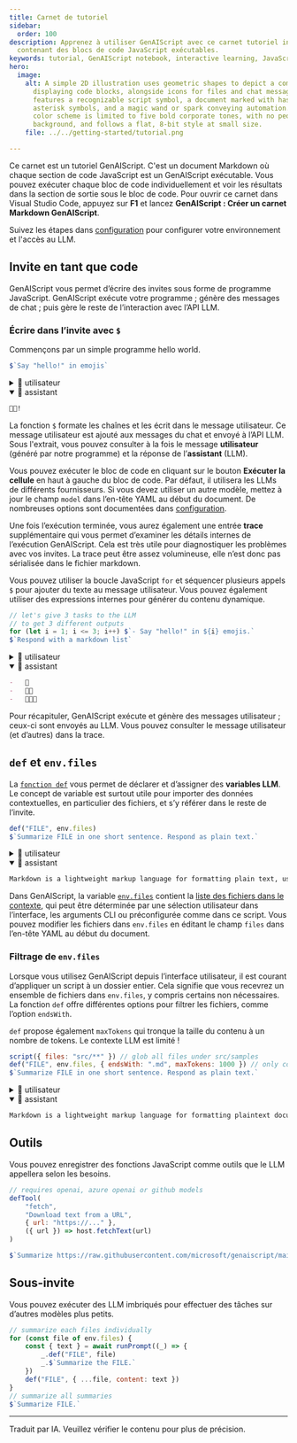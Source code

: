 ```yaml
---
title: Carnet de tutoriel
sidebar:
  order: 100
description: Apprenez à utiliser GenAIScript avec ce carnet tutoriel interactif
  contenant des blocs de code JavaScript exécutables.
keywords: tutorial, GenAIScript notebook, interactive learning, JavaScript, markdown
hero:
  image:
    alt: A simple 2D illustration uses geometric shapes to depict a computer screen
      displaying code blocks, alongside icons for files and chat messages. It
      features a recognizable script symbol, a document marked with hashtag and
      asterisk symbols, and a magic wand or spark conveying automation. The
      color scheme is limited to five bold corporate tones, with no people or
      background, and follows a flat, 8-bit style at small size.
    file: ../../getting-started/tutorial.png

---
```


Ce carnet est un tutoriel GenAIScript. C'est un document Markdown où chaque section de code JavaScript est un GenAIScript exécutable. Vous pouvez exécuter chaque bloc de code individuellement et voir les résultats dans la section de sortie sous le bloc de code. Pour ouvrir ce carnet dans Visual Studio Code, appuyez sur **F1** et lancez **GenAIScript : Créer un carnet Markdown GenAIScript**.

Suivez les étapes dans [configuration](https://microsoft.github.io/genaiscript/getting-started/configuration) pour configurer votre environnement et l'accès au LLM.

## Invite en tant que code

GenAIScript vous permet d’écrire des invites sous forme de programme JavaScript. GenAIScript exécute votre programme ; génère des messages de chat ; puis gère le reste de l’interaction avec l’API LLM.

### Écrire dans l’invite avec `$`

Commençons par un simple programme hello world.

```js
$`Say "hello!" in emojis`
```

<details>
  <summary>👤 utilisateur</summary>

  ```markdown wrap
  Say "hello!" in emojis
  ```
</details>

<details open>
  <summary>🤖 assistant </summary>

  ```markdown wrap
  👋😃!
  ```
</details>

La fonction `$` formate les chaînes et les écrit dans le message utilisateur. Ce message utilisateur est ajouté aux messages du chat et envoyé à l’API LLM. Sous l'extrait, vous pouvez consulter à la fois le message **utilisateur** (généré par notre programme) et la réponse de l’**assistant** (LLM).

Vous pouvez exécuter le bloc de code en cliquant sur le bouton **Exécuter la cellule** en haut à gauche du bloc de code. Par défaut, il utilisera les LLMs de différents fournisseurs. Si vous devez utiliser un autre modèle, mettez à jour le champ `model` dans l’en-tête YAML au début du document. De nombreuses options sont documentées dans [configuration](https://microsoft.github.io/genaiscript/getting-started/configuration).

Une fois l’exécution terminée, vous aurez également une entrée **trace** supplémentaire qui vous permet d’examiner les détails internes de l’exécution GenAIScript. Cela est très utile pour diagnostiquer les problèmes avec vos invites. La trace peut être assez volumineuse, elle n’est donc pas sérialisée dans le fichier markdown.

Vous pouvez utiliser la boucle JavaScript `for` et séquencer plusieurs appels `$` pour ajouter du texte au message utilisateur. Vous pouvez également utiliser des expressions internes pour générer du contenu dynamique.

```js
// let's give 3 tasks to the LLM
// to get 3 different outputs
for (let i = 1; i <= 3; i++) $`- Say "hello!" in ${i} emojis.`
$`Respond with a markdown list`
```

<details>
  <summary>👤 utilisateur</summary>

  ```markdown wrap
  -   Say "hello!" in 1 emojis.
  -   Say "hello!" in 2 emojis.
  -   Say "hello!" in 3 emojis.
      Respond with a markdown list
  ```
</details>

<details open>
  <summary>🤖 assistant </summary>

  ```markdown wrap
  -   👋
  -   👋😊
  -   👋✨😃
  ```
</details>

Pour récapituler, GenAIScript exécute et génère des messages utilisateur ; ceux-ci sont envoyés au LLM. Vous pouvez consulter le message utilisateur (et d’autres) dans la trace.

## `def` et `env.files`

La [`fonction def`](https://microsoft.github.io/genaiscript/reference/scripts/context/#definition-def) vous permet de déclarer et d’assigner des **variables LLM**. Le concept de variable est surtout utile pour importer des données contextuelles, en particulier des fichiers, et s’y référer dans le reste de l’invite.

```js
def("FILE", env.files)
$`Summarize FILE in one short sentence. Respond as plain text.`
```

<details>
  <summary>👤 utilisateur</summary>

  ````markdown wrap
  FILE:

  ```md file="src/samples/markdown.md"
  ---
  title: What is Markdown? - Understanding Markdown Syntax
  description: Learn about Markdown, a lightweight markup language for formatting plain text, its syntax, and how it differs from WYSIWYG editors.
  keywords: Markdown, markup language, formatting, plain text, syntax
  sidebar: mydoc_sidebar
  ---

  What is Markdown?
  Markdown is a lightweight markup language that you can use to add formatting elements to plaintext text documents. Created by John Gruber in 2004, Markdown is now one of the world’s most popular markup languages.

  Using Markdown is different than using a WYSIWYG editor. In an application like Microsoft Word, you click buttons to format words and phrases, and the changes are visible immediately. Markdown isn’t like that. When you create a Markdown-formatted file, you add Markdown syntax to the text to indicate which words and phrases should look different.

  For example, to denote a heading, you add a number sign before it (e.g., # Heading One). Or to make a phrase bold, you add two asterisks before and after it (e.g., **this text is bold**). It may take a while to get used to seeing Markdown syntax in your text, especially if you’re accustomed to WYSIWYG applications. The screenshot below shows a Markdown file displayed in the Visual Studio Code text editor....
  ```

  Summarize FILE in one short sentence. Respond as plain text.
  ````
</details>

<details open>
  <summary>🤖 assistant </summary>

  ```markdown wrap
  Markdown is a lightweight markup language for formatting plain text, using syntax to indicate formatting elements.
  ```
</details>

Dans GenAIScript, la variable [`env.files`](https://microsoft.github.io/genaiscript/reference/scripts/context/#environment-env) contient la [liste des fichiers dans le contexte](https://microsoft.github.io/genaiscript/reference/script/files), qui peut être déterminée par une sélection utilisateur dans l’interface, les arguments CLI ou préconfigurée comme dans ce script. Vous pouvez modifier les fichiers dans `env.files` en éditant le champ `files` dans l’en-tête YAML au début du document.

### Filtrage de `env.files`

Lorsque vous utilisez GenAIScript depuis l’interface utilisateur, il est courant d’appliquer un script à un dossier entier. Cela signifie que vous recevrez un ensemble de fichiers dans `env.files`, y compris certains non nécessaires. La fonction `def` offre différentes options pour filtrer les fichiers, comme l’option `endsWith`.

`def` propose également `maxTokens` qui tronque la taille du contenu à un nombre de tokens. Le contexte LLM est limité !

```js
script({ files: "src/**" }) // glob all files under src/samples
def("FILE", env.files, { endsWith: ".md", maxTokens: 1000 }) // only consider markdown files
$`Summarize FILE in one short sentence. Respond as plain text.`
```

<details>
  <summary>👤 utilisateur</summary>

  ````markdown wrap
  FILE:

  ```md file="src/samples/markdown.md"
  ---
  title: What is Markdown? - Understanding Markdown Syntax
  description: Learn about Markdown, a lightweight markup language for formatting plain text, its syntax, and how it differs from WYSIWYG editors.
  keywords: Markdown, markup language, formatting, plain text, syntax
  sidebar: mydoc_sidebar
  ---

  What is Markdown?
  Markdown is a lightweight markup language that you can use to add formatting elements to plaintext text documents. Created by John Gruber in 2004, Markdown is now one of the world’s most popular markup languages.

  Using Markdown is different than using a WYSIWYG editor. In an application like Microsoft Word, you click buttons to format words and phrases, and the changes are visible immediately. Markdown isn’t like that. When you create a Markdown-formatted file, you add Markdown syntax to the text to indicate which words and phrases should look different.

  For example, to denote a heading, you add a number sign before it (e.g., # Heading One). Or to make a phrase bold, you add two asterisks before and after it (e.g., **this text is bold**). It may take a while to get used to seeing Markdown syntax in your text, especially if you’re accustomed to WYSIWYG applications. The screenshot below shows a Markdown file displayed in the Visual Studio Code text editor....
  ```

  Summarize FILE in one short sentence. Respond as plain text.
  ````
</details>

<details open>
  <summary>🤖 assistant </summary>

  ```markdown wrap
  Markdown is a lightweight markup language for formatting plaintext documents, different from WYSIWYG editors.
  ```
</details>

## Outils

Vous pouvez enregistrer des fonctions JavaScript comme outils que le LLM appellera selon les besoins.

```js
// requires openai, azure openai or github models
defTool(
    "fetch",
    "Download text from a URL",
    { url: "https://..." },
    ({ url }) => host.fetchText(url)
)

$`Summarize https://raw.githubusercontent.com/microsoft/genaiscript/main/README.md in 1 sentence.`
```

## Sous-invite

Vous pouvez exécuter des LLM imbriqués pour effectuer des tâches sur d’autres modèles plus petits.

```js
// summarize each files individually
for (const file of env.files) {
    const { text } = await runPrompt((_) => {
        _.def("FILE", file)
        _.$`Summarize the FILE.`
    })
    def("FILE", { ...file, content: text })
}
// summarize all summaries
$`Summarize FILE.`
```

<hr />

Traduit par IA. Veuillez vérifier le contenu pour plus de précision.
